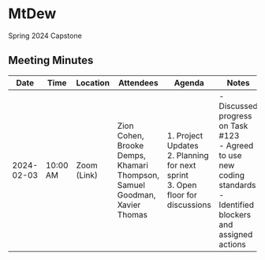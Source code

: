 # MtDew
Spring 2024 Capstone
## Meeting Minutes

| Date       | Time       | Location         | Attendees                  | Agenda                                   | Notes                                        |
|------------|------------|------------------|----------------------------|------------------------------------------|----------------------------------------------|
| 2024-02-03 | 10:00 AM   | Zoom (Link)      | Zion Cohen, Brooke Demps, Khamari Thompson, Samuel Goodman, Xavier Thomas      | 1. Project Updates<br>2. Planning for next sprint<br>3. Open floor for discussions | - Discussed progress on Task #123<br>- Agreed to use new coding standards<br>- Identified blockers and assigned actions |


